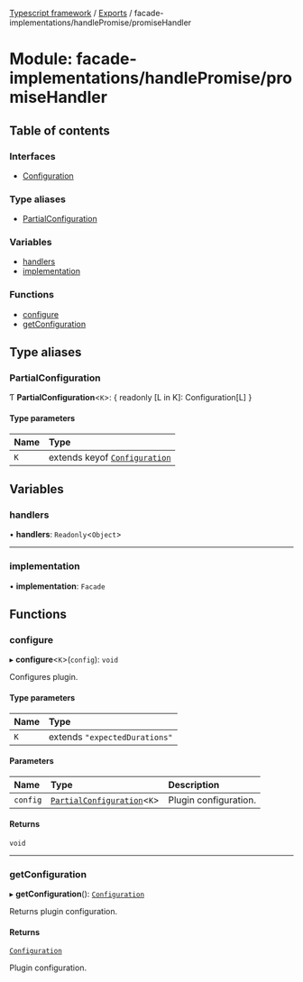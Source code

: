 [Typescript framework](../index.md) / [Exports](../modules.md) / facade-implementations/handlePromise/promiseHandler

# Module: facade-implementations/handlePromise/promiseHandler

## Table of contents

### Interfaces

- [Configuration](../interfaces/facade_implementations_handlePromise_promiseHandler.Configuration.md)

### Type aliases

- [PartialConfiguration](facade_implementations_handlePromise_promiseHandler.md#partialconfiguration)

### Variables

- [handlers](facade_implementations_handlePromise_promiseHandler.md#handlers)
- [implementation](facade_implementations_handlePromise_promiseHandler.md#implementation)

### Functions

- [configure](facade_implementations_handlePromise_promiseHandler.md#configure)
- [getConfiguration](facade_implementations_handlePromise_promiseHandler.md#getconfiguration)

## Type aliases

### PartialConfiguration

Ƭ **PartialConfiguration**<`K`\>: { readonly [L in K]: Configuration[L] }

#### Type parameters

| Name | Type |
| :------ | :------ |
| `K` | extends keyof [`Configuration`](../interfaces/facade_implementations_handlePromise_promiseHandler.Configuration.md) |

## Variables

### handlers

• **handlers**: `Readonly`<`Object`\>

___

### implementation

• **implementation**: `Facade`

## Functions

### configure

▸ **configure**<`K`\>(`config`): `void`

Configures plugin.

#### Type parameters

| Name | Type |
| :------ | :------ |
| `K` | extends ``"expectedDurations"`` |

#### Parameters

| Name | Type | Description |
| :------ | :------ | :------ |
| `config` | [`PartialConfiguration`](facade_implementations_handlePromise_promiseHandler.md#partialconfiguration)<`K`\> | Plugin configuration. |

#### Returns

`void`

___

### getConfiguration

▸ **getConfiguration**(): [`Configuration`](../interfaces/facade_implementations_handlePromise_promiseHandler.Configuration.md)

Returns plugin configuration.

#### Returns

[`Configuration`](../interfaces/facade_implementations_handlePromise_promiseHandler.Configuration.md)

Plugin configuration.
